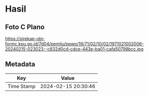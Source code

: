# Hasil

## Foto C Plano

https://sirekap-obj-formc.kpu.go.id/7d04/pemilu/ppwp/19/71/02/10/02/1971021002006-20240215-023023--c832d0cd-cdce-443e-ba01-cafa50798bcc.jpg


## Metadata

| Key        | Value               |
| ---------- | ------------------- |
| Time Stamp | 2024-02-15 20:30:46 |



